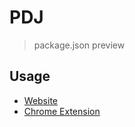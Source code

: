 # PDJ

> package.json preview

## Usage

- [Website](https://pdj.taterboom.com)
- [Chrome Extension](https://chrome.google.com/webstore/detail/pdj/edgpjjbejcjkgnlnehoballnhokglenj)
